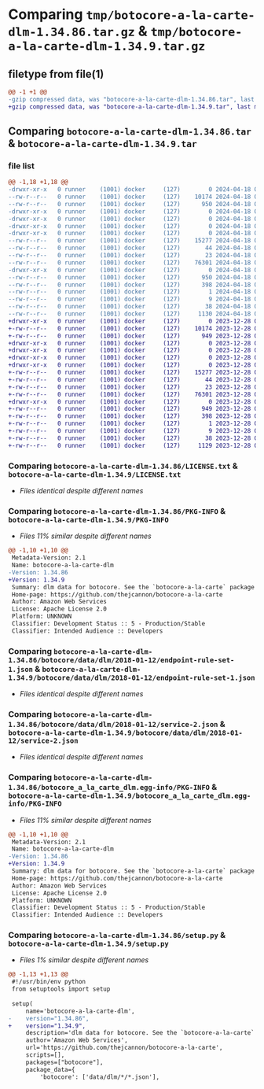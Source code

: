 # Comparing `tmp/botocore-a-la-carte-dlm-1.34.86.tar.gz` & `tmp/botocore-a-la-carte-dlm-1.34.9.tar.gz`

## filetype from file(1)

```diff
@@ -1 +1 @@
-gzip compressed data, was "botocore-a-la-carte-dlm-1.34.86.tar", last modified: Thu Apr 18 01:00:18 2024, max compression
+gzip compressed data, was "botocore-a-la-carte-dlm-1.34.9.tar", last modified: Thu Dec 28 01:06:44 2023, max compression
```

## Comparing `botocore-a-la-carte-dlm-1.34.86.tar` & `botocore-a-la-carte-dlm-1.34.9.tar`

### file list

```diff
@@ -1,18 +1,18 @@
-drwxr-xr-x   0 runner    (1001) docker     (127)        0 2024-04-18 01:00:18.867291 botocore-a-la-carte-dlm-1.34.86/
--rw-r--r--   0 runner    (1001) docker     (127)    10174 2024-04-18 01:00:18.000000 botocore-a-la-carte-dlm-1.34.86/LICENSE.txt
--rw-r--r--   0 runner    (1001) docker     (127)      950 2024-04-18 01:00:18.867291 botocore-a-la-carte-dlm-1.34.86/PKG-INFO
-drwxr-xr-x   0 runner    (1001) docker     (127)        0 2024-04-18 01:00:18.863291 botocore-a-la-carte-dlm-1.34.86/botocore/
-drwxr-xr-x   0 runner    (1001) docker     (127)        0 2024-04-18 01:00:18.863291 botocore-a-la-carte-dlm-1.34.86/botocore/data/
-drwxr-xr-x   0 runner    (1001) docker     (127)        0 2024-04-18 01:00:18.863291 botocore-a-la-carte-dlm-1.34.86/botocore/data/dlm/
-drwxr-xr-x   0 runner    (1001) docker     (127)        0 2024-04-18 01:00:18.867291 botocore-a-la-carte-dlm-1.34.86/botocore/data/dlm/2018-01-12/
--rw-r--r--   0 runner    (1001) docker     (127)    15277 2024-04-18 01:00:01.000000 botocore-a-la-carte-dlm-1.34.86/botocore/data/dlm/2018-01-12/endpoint-rule-set-1.json
--rw-r--r--   0 runner    (1001) docker     (127)       44 2024-04-18 01:00:01.000000 botocore-a-la-carte-dlm-1.34.86/botocore/data/dlm/2018-01-12/examples-1.json
--rw-r--r--   0 runner    (1001) docker     (127)       23 2024-04-18 01:00:01.000000 botocore-a-la-carte-dlm-1.34.86/botocore/data/dlm/2018-01-12/paginators-1.json
--rw-r--r--   0 runner    (1001) docker     (127)    76301 2024-04-18 01:00:01.000000 botocore-a-la-carte-dlm-1.34.86/botocore/data/dlm/2018-01-12/service-2.json
-drwxr-xr-x   0 runner    (1001) docker     (127)        0 2024-04-18 01:00:18.867291 botocore-a-la-carte-dlm-1.34.86/botocore_a_la_carte_dlm.egg-info/
--rw-r--r--   0 runner    (1001) docker     (127)      950 2024-04-18 01:00:18.000000 botocore-a-la-carte-dlm-1.34.86/botocore_a_la_carte_dlm.egg-info/PKG-INFO
--rw-r--r--   0 runner    (1001) docker     (127)      398 2024-04-18 01:00:18.000000 botocore-a-la-carte-dlm-1.34.86/botocore_a_la_carte_dlm.egg-info/SOURCES.txt
--rw-r--r--   0 runner    (1001) docker     (127)        1 2024-04-18 01:00:18.000000 botocore-a-la-carte-dlm-1.34.86/botocore_a_la_carte_dlm.egg-info/dependency_links.txt
--rw-r--r--   0 runner    (1001) docker     (127)        9 2024-04-18 01:00:18.000000 botocore-a-la-carte-dlm-1.34.86/botocore_a_la_carte_dlm.egg-info/top_level.txt
--rw-r--r--   0 runner    (1001) docker     (127)       38 2024-04-18 01:00:18.867291 botocore-a-la-carte-dlm-1.34.86/setup.cfg
--rw-r--r--   0 runner    (1001) docker     (127)     1130 2024-04-18 01:00:18.000000 botocore-a-la-carte-dlm-1.34.86/setup.py
+drwxr-xr-x   0 runner    (1001) docker     (127)        0 2023-12-28 01:06:44.130297 botocore-a-la-carte-dlm-1.34.9/
+-rw-r--r--   0 runner    (1001) docker     (127)    10174 2023-12-28 01:06:43.000000 botocore-a-la-carte-dlm-1.34.9/LICENSE.txt
+-rw-r--r--   0 runner    (1001) docker     (127)      949 2023-12-28 01:06:44.130297 botocore-a-la-carte-dlm-1.34.9/PKG-INFO
+drwxr-xr-x   0 runner    (1001) docker     (127)        0 2023-12-28 01:06:44.126297 botocore-a-la-carte-dlm-1.34.9/botocore/
+drwxr-xr-x   0 runner    (1001) docker     (127)        0 2023-12-28 01:06:44.126297 botocore-a-la-carte-dlm-1.34.9/botocore/data/
+drwxr-xr-x   0 runner    (1001) docker     (127)        0 2023-12-28 01:06:44.126297 botocore-a-la-carte-dlm-1.34.9/botocore/data/dlm/
+drwxr-xr-x   0 runner    (1001) docker     (127)        0 2023-12-28 01:06:44.126297 botocore-a-la-carte-dlm-1.34.9/botocore/data/dlm/2018-01-12/
+-rw-r--r--   0 runner    (1001) docker     (127)    15277 2023-12-28 01:06:26.000000 botocore-a-la-carte-dlm-1.34.9/botocore/data/dlm/2018-01-12/endpoint-rule-set-1.json
+-rw-r--r--   0 runner    (1001) docker     (127)       44 2023-12-28 01:06:26.000000 botocore-a-la-carte-dlm-1.34.9/botocore/data/dlm/2018-01-12/examples-1.json
+-rw-r--r--   0 runner    (1001) docker     (127)       23 2023-12-28 01:06:26.000000 botocore-a-la-carte-dlm-1.34.9/botocore/data/dlm/2018-01-12/paginators-1.json
+-rw-r--r--   0 runner    (1001) docker     (127)    76301 2023-12-28 01:06:26.000000 botocore-a-la-carte-dlm-1.34.9/botocore/data/dlm/2018-01-12/service-2.json
+drwxr-xr-x   0 runner    (1001) docker     (127)        0 2023-12-28 01:06:44.130297 botocore-a-la-carte-dlm-1.34.9/botocore_a_la_carte_dlm.egg-info/
+-rw-r--r--   0 runner    (1001) docker     (127)      949 2023-12-28 01:06:44.000000 botocore-a-la-carte-dlm-1.34.9/botocore_a_la_carte_dlm.egg-info/PKG-INFO
+-rw-r--r--   0 runner    (1001) docker     (127)      398 2023-12-28 01:06:44.000000 botocore-a-la-carte-dlm-1.34.9/botocore_a_la_carte_dlm.egg-info/SOURCES.txt
+-rw-r--r--   0 runner    (1001) docker     (127)        1 2023-12-28 01:06:44.000000 botocore-a-la-carte-dlm-1.34.9/botocore_a_la_carte_dlm.egg-info/dependency_links.txt
+-rw-r--r--   0 runner    (1001) docker     (127)        9 2023-12-28 01:06:44.000000 botocore-a-la-carte-dlm-1.34.9/botocore_a_la_carte_dlm.egg-info/top_level.txt
+-rw-r--r--   0 runner    (1001) docker     (127)       38 2023-12-28 01:06:44.130297 botocore-a-la-carte-dlm-1.34.9/setup.cfg
+-rw-r--r--   0 runner    (1001) docker     (127)     1129 2023-12-28 01:06:43.000000 botocore-a-la-carte-dlm-1.34.9/setup.py
```

### Comparing `botocore-a-la-carte-dlm-1.34.86/LICENSE.txt` & `botocore-a-la-carte-dlm-1.34.9/LICENSE.txt`

 * *Files identical despite different names*

### Comparing `botocore-a-la-carte-dlm-1.34.86/PKG-INFO` & `botocore-a-la-carte-dlm-1.34.9/PKG-INFO`

 * *Files 11% similar despite different names*

```diff
@@ -1,10 +1,10 @@
 Metadata-Version: 2.1
 Name: botocore-a-la-carte-dlm
-Version: 1.34.86
+Version: 1.34.9
 Summary: dlm data for botocore. See the `botocore-a-la-carte` package for more info.
 Home-page: https://github.com/thejcannon/botocore-a-la-carte
 Author: Amazon Web Services
 License: Apache License 2.0
 Platform: UNKNOWN
 Classifier: Development Status :: 5 - Production/Stable
 Classifier: Intended Audience :: Developers
```

### Comparing `botocore-a-la-carte-dlm-1.34.86/botocore/data/dlm/2018-01-12/endpoint-rule-set-1.json` & `botocore-a-la-carte-dlm-1.34.9/botocore/data/dlm/2018-01-12/endpoint-rule-set-1.json`

 * *Files identical despite different names*

### Comparing `botocore-a-la-carte-dlm-1.34.86/botocore/data/dlm/2018-01-12/service-2.json` & `botocore-a-la-carte-dlm-1.34.9/botocore/data/dlm/2018-01-12/service-2.json`

 * *Files identical despite different names*

### Comparing `botocore-a-la-carte-dlm-1.34.86/botocore_a_la_carte_dlm.egg-info/PKG-INFO` & `botocore-a-la-carte-dlm-1.34.9/botocore_a_la_carte_dlm.egg-info/PKG-INFO`

 * *Files 11% similar despite different names*

```diff
@@ -1,10 +1,10 @@
 Metadata-Version: 2.1
 Name: botocore-a-la-carte-dlm
-Version: 1.34.86
+Version: 1.34.9
 Summary: dlm data for botocore. See the `botocore-a-la-carte` package for more info.
 Home-page: https://github.com/thejcannon/botocore-a-la-carte
 Author: Amazon Web Services
 License: Apache License 2.0
 Platform: UNKNOWN
 Classifier: Development Status :: 5 - Production/Stable
 Classifier: Intended Audience :: Developers
```

### Comparing `botocore-a-la-carte-dlm-1.34.86/setup.py` & `botocore-a-la-carte-dlm-1.34.9/setup.py`

 * *Files 1% similar despite different names*

```diff
@@ -1,13 +1,13 @@
 #!/usr/bin/env python
 from setuptools import setup
 
 setup(
     name='botocore-a-la-carte-dlm',
-    version="1.34.86",
+    version="1.34.9",
     description='dlm data for botocore. See the `botocore-a-la-carte` package for more info.',
     author='Amazon Web Services',
     url='https://github.com/thejcannon/botocore-a-la-carte',
     scripts=[],
     packages=["botocore"],
     package_data={
         'botocore': ['data/dlm/*/*.json'],
```

